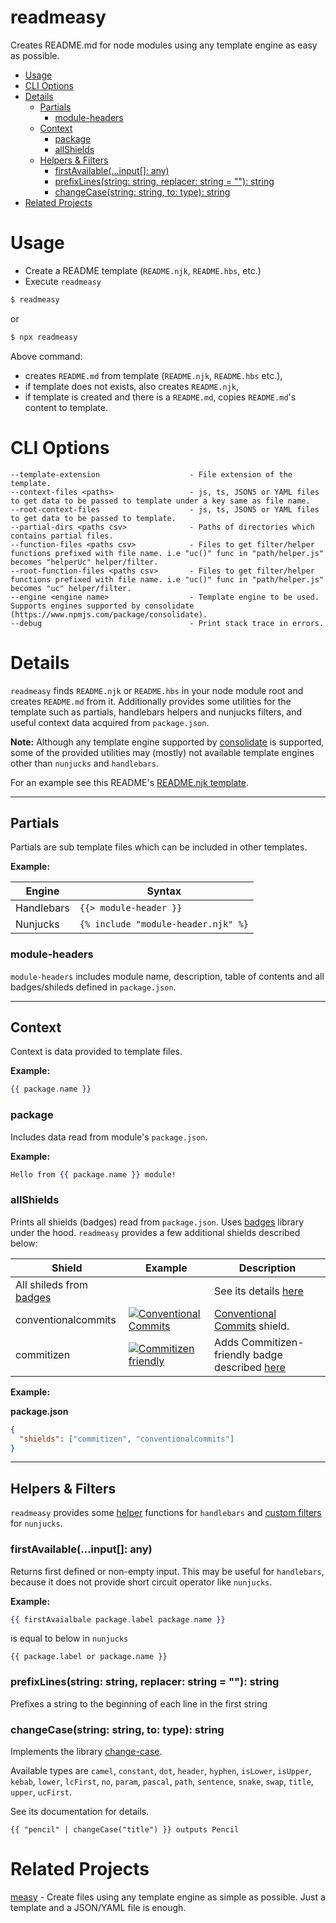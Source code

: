 # readmeasy



Creates README.md for node modules using any template engine as easy as possible.

<!-- START doctoc generated TOC please keep comment here to allow auto update -->
<!-- DON'T EDIT THIS SECTION, INSTEAD RE-RUN doctoc TO UPDATE -->


- [Usage](#usage)
- [CLI Options](#cli-options)
- [Details](#details)
  - [Partials](#partials)
    - [module-headers](#module-headers)
  - [Context](#context)
    - [package](#package)
    - [allShields](#allshields)
  - [Helpers & Filters](#helpers--filters)
    - [firstAvailable(...input[]: any)](#firstavailableinput-any)
    - [prefixLines(string: string, replacer: string = ""): string](#prefixlinesstring-string-replacer-string---string)
    - [changeCase(string: string, to: type): string](#changecasestring-string-to-type-string)
- [Related Projects](#related-projects)

<!-- END doctoc generated TOC please keep comment here to allow auto update -->


# Usage

- Create a README template (`README.njk`, `README.hbs`, etc.)
- Execute `readmeasy`

```bash
$ readmeasy
```

or

```bash
$ npx readmeasy
```

Above command:
- creates `README.md` from template (`README.njk`, `README.hbs` etc.),
- if template does not exists, also creates `README.njk`,
- if template is created and there is a `README.md`, copies `README.md`'s content to template.

# CLI Options

```
--template-extension                    - File extension of the template.
--context-files <paths>                 - js, ts, JSON5 or YAML files to get data to be passed to template under a key same as file name.
--root-context-files                    - js, ts, JSON5 or YAML files to get data to be passed to template.
--partial-dirs <paths csv>              - Paths of directories which contains partial files.
--function-files <paths csv>            - Files to get filter/helper functions prefixed with file name. i.e "uc()" func in "path/helper.js" becomes "helperUc" helper/filter.
--root-function-files <paths csv>       - Files to get filter/helper functions prefixed with file name. i.e "uc()" func in "path/helper.js" becomes "uc" helper/filter.
--engine <engine name>                  - Template engine to be used. Supports engines supported by consolidate (https://www.npmjs.com/package/consolidate).
--debug                                 - Print stack trace in errors.
```

# Details

`readmeasy` finds `README.njk` or `README.hbs` in your node module root and creates `README.md` from it. Additionally provides some utilities for the template such as partials, handlebars helpers and nunjucks filters, and useful context data acquired from `package.json`.

**Note:** Although any template engine supported by [consolidate](https://www.npmjs.com/package/consolidate) is supported, some of the provided utilities may (mostly) not available template engines other than `nunjucks` and `handlebars`.

For an example see this README's [README.njk template](https://github.com/ozum/readmeasy/blob/master/README.njk).

---

## Partials

Partials are sub template files which can be included in other templates.

**Example:**

| Engine     | Syntax                                             |
| ---------- | -------------------------------------------------- |
| Handlebars | `{{> module-header }}`              |
| Nunjucks   | `{% include "module-header.njk" %}` |

### module-headers

`module-headers` includes module name, description, table of contents and all badges/shileds defined in `package.json`.

---

## Context

Context is data provided to template files.

**Example:**

```handlebars
{{ package.name }}
```

### package

Includes data read from module's `package.json`.

**Example:**

```handlebars
Hello from {{ package.name }} module!
```

### allShields

Prints all shields (badges) read from `package.json`. Uses [badges](https://www.npmjs.com/package/badges) library under the hood. `readmeasy` provides a few additional shields described below:

| Shield                                                          | Example                                                                                                                          | Description                                                                                                                                              |
| --------------------------------------------------------------- | -------------------------------------------------------------------------------------------------------------------------------- | -------------------------------------------------------------------------------------------------------------------------------------------------------- |
| All shileds from [badges](https://www.npmjs.com/package/badges) |                                                                                                                                  | See its details [here](https://www.npmjs.com/package/badges)                                                                                            |
| conventionalcommits                                             | [![Conventional Commits](https://img.shields.io/badge/Conventional%20Commits-1.0.0-yellow.svg)](https://conventionalcommits.org) | [Conventional Commits](https://www.conventionalcommits.org) shield.                                                                                      |
| commitizen                                                      | [![Commitizen friendly](https://img.shields.io/badge/commitizen-friendly-brightgreen.svg)](http://commitizen.github.io/cz-cli/)  | Adds Commitizen-friendly badge described [here](https://github.com/commitizen/cz-cli#congratulations-your-repo-is-commitizen-friendly-time-to-flaunt-it) |

**Example:**

**package.json**

```json
{
  "shields": ["commitizen", "conventionalcommits"]
}
```

---

## Helpers & Filters

`readmeasy` provides some [helper](http://handlebarsjs.com/#helpers) functions for `handlebars` and [custom filters](https://mozilla.github.io/nunjucks/api.html#custom-filters) for `nunjucks`.

### firstAvailable(...input[]: any)

Returns first defined or non-empty input. This may be useful for `handlebars`, because it does not provide short circuit operator like `nunjucks`.

**Example:**

```handlebars
{{ firstAvaialbale package.label package.name }}
```

is equal to below in `nunjucks`

```nunjucks
{{ package.label or package.name }}
```

### prefixLines(string: string, replacer: string = ""): string

Prefixes a string to the beginning of each line in the first string

### changeCase(string: string, to: type): string

Implements the library [change-case](https://github.com/blakeembrey/change-case).

Available types are `camel`, `constant`, `dot`, `header`, `hyphen`, `isLower`, `isUpper`, `kebab`, `lower`, `lcFirst`, `no`, `param`, `pascal`, `path`, `sentence`, `snake`, `swap`, `title`, `upper`, `ucFirst`.

See its documentation for details.

```nunjucks
{{ "pencil" | changeCase("title") }} outputs Pencil
```

# Related Projects

[measy](https://www.npmjs.com/package/measy) - Create files using any template engine as simple as possible. Just a template and a JSON/YAML file is enough.
